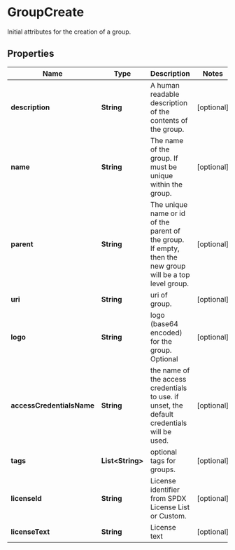 

# GroupCreate

Initial attributes for the creation of a group.

## Properties

Name | Type | Description | Notes
------------ | ------------- | ------------- | -------------
**description** | **String** | A human readable description of the contents of the group. |  [optional]
**name** | **String** | The name of the group. If must be unique within the group. |  [optional]
**parent** | **String** | The unique name or id of the parent of the group. If empty, then the new group will be a top level group. |  [optional]
**uri** | **String** | uri of group. |  [optional]
**logo** | **String** | logo (base64 encoded) for the group. Optional |  [optional]
**accessCredentialsName** | **String** | the name of the access credentials to use. if unset, the default credentials will be used. |  [optional]
**tags** | **List&lt;String&gt;** | optional tags for groups. |  [optional]
**licenseId** | **String** | License identifier from SPDX License List or Custom. |  [optional]
**licenseText** | **String** | License text |  [optional]




